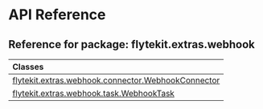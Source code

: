 # API Reference

## Reference for package: flytekit.extras.webhook

| Classes  |
| :------------- |
| [flytekit.extras.webhook.connector.WebhookConnector](flytekit_extras_webhook_connector_webhookconnector) |
| [flytekit.extras.webhook.task.WebhookTask](flytekit_extras_webhook_task_webhooktask) |

